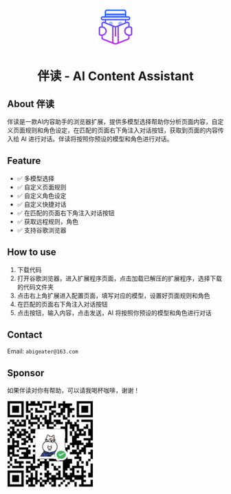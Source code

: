 <p align="center">
  <img src="icon.png" alt="伴读" width="100"><br>
</p>


<h1 align="center">伴读 - AI Content Assistant</h1>

## About 伴读

伴读是一款AI内容助手的浏览器扩展，提供多模型选择帮助你分析页面内容，自定义页面规则和角色设定，在匹配的页面右下角注入对话按钮，获取到页面的内容传入给 AI 进行对话。伴读将按照你预设的模型和角色进行对话。

## Feature

- ✅ 多模型选择
- ✅ 自定义页面规则
- ✅ 自定义角色设定
- ✅ 自定义快捷对话
- ✅ 在匹配的页面右下角注入对话按钮
- ✅ 获取远程规则，角色
- ✅ 支持谷歌浏览器

## How to use

1. 下载代码
2. 打开谷歌浏览器，进入扩展程序页面，点击加载已解压的扩展程序，选择下载的代码文件夹
3. 点击右上角扩展进入配置页面，填写对应的模型，设置好页面规则和角色
4. 在匹配的页面右下角注入对话按钮
5. 点击按钮，输入内容，点击发送，AI 将按照你预设的模型和角色进行对话

## Contact

Email: `abigeater@163.com`

## Sponsor

如果伴读对你有帮助，可以请我喝杯咖啡，谢谢！

<img src="./assets/qrcode.png" alt="Sponsor" width="200">
